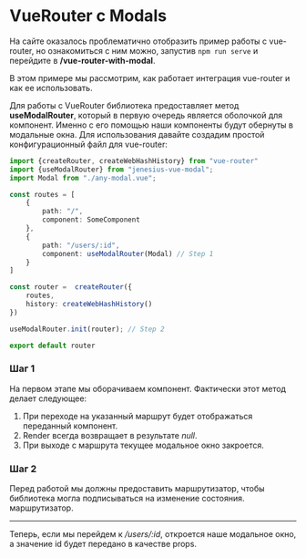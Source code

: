 # VueRouter с Modals

На сайте оказалось проблематично отобразить пример работы с vue-router, но ознакомиться с ним можно, запустив
`npm run serve` и перейдите в **/vue-router-with-modal**.

В этом примере мы рассмотрим, как работает интеграция vue-router и как ее использовать.

Для работы с VueRouter библиотека предоставляет метод **useModalRouter**, который в первую очередь является оболочкой для
компонент. Именно с его помощью наши компоненты будут обернуты в модальные окна. Для использования давайте создадим простой
конфигурационный файл для vue-router:
```ts
import {createRouter, createWebHashHistory} from "vue-router"
import {useModalRouter} from "jenesius-vue-modal";
import Modal from "./any-modal.vue";

const routes = [
    {
        path: "/",
        component: SomeComponent
    },
    {
        path: "/users/:id",
        component: useModalRouter(Modal) // Step 1
    }
]

const router =  createRouter({
    routes,
    history: createWebHashHistory()
})

useModalRouter.init(router); // Step 2

export default router
```

### Шаг 1
На первом этапе мы оборачиваем компонент. Фактически этот метод делает следующее:
1. При переходе на указанный маршрут будет отображаться переданный компонент.
2. Render всегда возвращает в результате *null*.
3. При выходе с маршрута текущее модальное окно закроется.

### Шаг 2
Перед работой мы должны предоставить маршрутизатор, чтобы библиотека могла подписываться на изменение состояния.
маршрутизатор.

----

Теперь, если мы перейдем к */users/:id*, откроется наше модальное окно, а значение id будет передано в качестве props.
